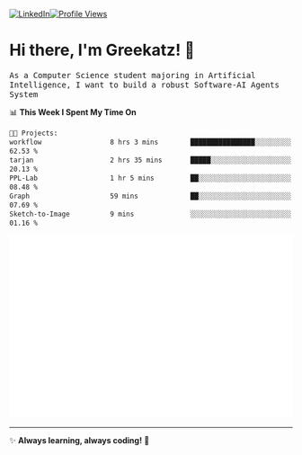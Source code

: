 [![LinkedIn](https://img.shields.io/badge/LinkedIn-0077B5?style=flat&logo=linkedin&logoColor=white)](https://www.linkedin.com/in/hungarbeit1912/)[![Profile Views](https://komarev.com/ghpvc/?username=Greekatz&color=blue&style=flat-square)](https://github.com/Greekatz)  


# Hi there, I'm Greekatz! 👋

<samp>As a Computer Science student majoring in Artificial Intelligence, I want to build a robust Software-AI Agents System<samp>


<!--START_SECTION:waka-->
📊 **This Week I Spent My Time On** 

```text
🐱‍💻 Projects: 
workflow                 8 hrs 3 mins        ████████████████░░░░░░░░░   62.53 % 
tarjan                   2 hrs 35 mins       █████░░░░░░░░░░░░░░░░░░░░   20.13 % 
PPL-Lab                  1 hr 5 mins         ██░░░░░░░░░░░░░░░░░░░░░░░   08.48 % 
Graph                    59 mins             ██░░░░░░░░░░░░░░░░░░░░░░░   07.69 % 
Sketch-to-Image          9 mins              ░░░░░░░░░░░░░░░░░░░░░░░░░   01.16 % 
```


<!--END_SECTION:waka-->

![Full-year Contribution Calendar](https://github.com/Greekatz/Greekatz/blob/main/metrics.plugin.isocalendar.fullyear.svg)

---
✨ **Always learning, always coding!** 🚀
